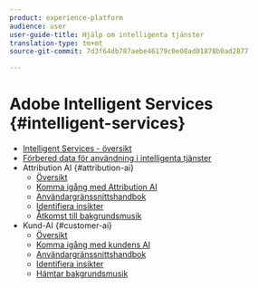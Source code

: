 ```yaml
---
product: experience-platform
audience: user
user-guide-title: Hjälp om intelligenta tjänster
translation-type: tm+mt
source-git-commit: 7d3f64db787aebe46179c0e08ad01878b0ad2877

---
```



# Adobe Intelligent Services {#intelligent-services}

* [Intelligent Services - översikt](home.md)
* [Förbered data för användning i intelligenta tjänster](data-preparation.md)
* Attribution AI {#attribution-ai}
   * [Översikt](attribution-ai/overview.md)
   * [Komma igång med Attribution AI](attribution-ai/getting-started.md)
   * [Användargränssnittshandbok](attribution-ai/user-guide.md)
   * [Identifiera insikter](attribution-ai/discover-insights.md)
   * [Åtkomst till bakgrundsmusik](attribution-ai/download-scores.md)
* Kund-AI {#customer-ai}
   * [Översikt](customer-ai/overview.md)
   * [Komma igång med kundens AI](customer-ai/getting-started.md)
   * [Användargränssnittshandbok](customer-ai/user-guide.md)
   * [Identifiera insikter](customer-ai/discover-insights.md)
   * [Hämtar bakgrundsmusik](customer-ai/download-scores.md)
